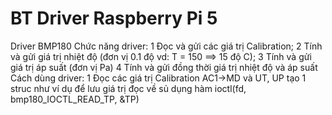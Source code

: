 # BT Driver Raspberry Pi 5
Driver BMP180 
Chức năng driver:
  1 Đọc và gửi các giá trị Calibration;
  2 Tính và gửi giá trị nhiệt độ (đơn vị 0.1 độ vd: T = 150 ==> 15 độ C);
  3 Tính và gửi giá trị áp suất (đơn vị Pa)
  4 Tính và gửi đồng thời giá trị nhiệt độ và áp suất 
Cách dùng driver:
  1 Đọc các giá trị Calibration AC1->MD và UT, UP
    tạo 1 struc như ví dụ để lưu giá trị đọc về 
     sủ dụng hàm ioctl(fd, bmp180_IOCTL_READ_TP, &TP)   
